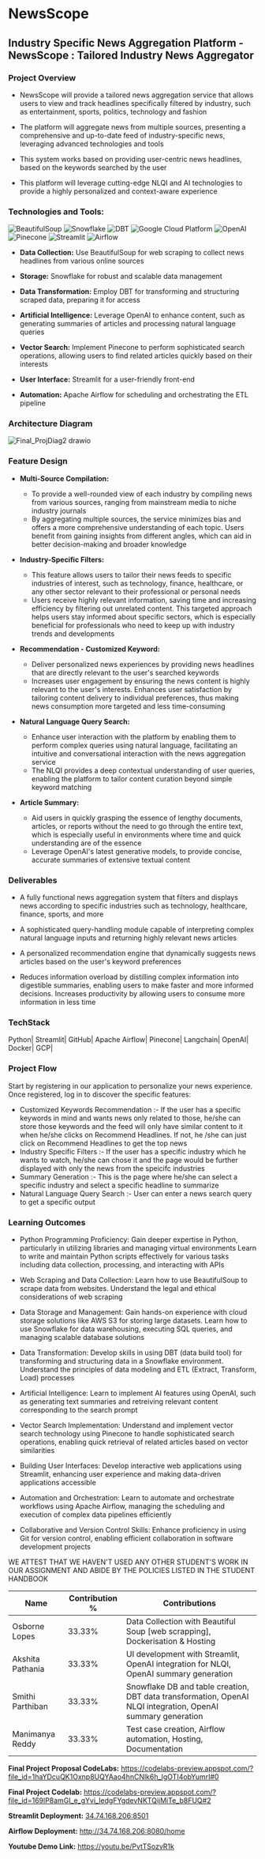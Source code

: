 # NewsScope


## **Industry Specific News Aggregation Platform** - **NewsScope** : Tailored Industry News Aggregator


### **Project Overview** 

* NewsScope will provide a tailored news aggregation service that allows users to view and track headlines specifically filtered by industry, such as entertainment, sports, politics, technology and fashion

* The platform will aggregate news from multiple sources, presenting a comprehensive and up-to-date feed of industry-specific news, leveraging advanced technologies and tools

* This system works based on providing user-centric news headlines, based on the keywords searched by the user

* This platform will leverage cutting-edge NLQI and AI technologies to provide a highly personalized and context-aware experience

### **Technologies and Tools:**

![BeautifulSoup](https://img.shields.io/badge/BeautifulSoup-3776AB?style=for-the-badge&logo=python&logoColor=white)
![Snowflake](https://img.shields.io/badge/Snowflake-29B5E8?style=for-the-badge&logo=snowflake&logoColor=white)
![DBT](https://img.shields.io/badge/DBT-FF694B?style=for-the-badge&logo=dbt&logoColor=white)
![Google Cloud Platform](https://img.shields.io/badge/Google_Cloud-4285F4?style=for-the-badge&logo=googlecloud&logoColor=white)
![OpenAI](https://img.shields.io/badge/OpenAI-412991?style=for-the-badge&logo=openai&logoColor=white)
![Pinecone](https://img.shields.io/badge/Pinecone-13AA52?style=for-the-badge&logo=pinecone&logoColor=white)
![Streamlit](https://img.shields.io/badge/Streamlit-FF4B4B?style=for-the-badge&logo=streamlit&logoColor=white)
![Airflow](https://img.shields.io/badge/Airflow-017CEE?style=for-the-badge&logo=apacheairflow&logoColor=white)


* **Data Collection:** Use BeautifulSoup for web scraping to collect news headlines from various online sources

* **Storage:** Snowflake for robust and scalable data management

* **Data Transformation:** Employ DBT for transforming and structuring scraped data, preparing it for access

* **Artificial Intelligence:** Leverage OpenAI to enhance content, such as generating summaries of articles and processing natural language queries

* **Vector Search:** Implement Pinecone to perform sophisticated search operations, allowing users to find related articles quickly based on their interests

* **User Interface:** Streamlit for a user-friendly front-end

* **Automation:** Apache Airflow for scheduling and orchestrating the ETL pipeline


### **Architecture Diagram**


![Final_ProjDiag2 drawio](https://github.com/BigDataIA-Spring2024-Sec1-Team6/FinalProj_Team6/assets/114605149/12287ef4-5dd3-4eb6-b5c9-9050b359a6bc)




### **Feature Design**

* **Multi-Source Compilation:**

  * To provide a well-rounded view of each industry by compiling news from various sources, ranging from mainstream media to niche industry journals
  * By aggregating multiple sources, the service minimizes bias and offers a more comprehensive understanding of each topic. Users benefit from gaining insights from different angles, which can aid in better decision-making and broader knowledge

* **Industry-Specific Filters:**

  * This feature allows users to tailor their news feeds to specific industries of interest, such as technology, finance, healthcare, or any other sector relevant to their professional or personal needs
  * Users receive highly relevant information, saving time and increasing efficiency by filtering out unrelated content. This targeted approach helps users stay informed about specific sectors, which is especially beneficial for professionals who need to keep up with industry trends and developments


* **Recommendation - Customized Keyword:**

  * Deliver personalized news experiences by providing news headlines that are directly relevant to the user's searched keywords
  * Increases user engagement by ensuring the news content is highly relevant to the user's interests. Enhances user satisfaction by tailoring content delivery to individual preferences, thus making news consumption more targeted and less time-consuming

* **Natural Language Query Search:**

  * Enhance user interaction with the platform by enabling them to perform complex queries using natural language, facilitating an intuitive and conversational interaction with the news aggregation service
  * The NLQI provides a deep contextual understanding of user queries, enabling the platform to tailor content curation beyond simple keyword matching

* **Article Summary:**

  * Aid users in quickly grasping the essence of lengthy documents, articles, or reports without the need to go through the entire text, which is especially useful in environments where time and quick understanding are of the essence
  * Leverage OpenAI's latest generative models, to provide concise, accurate summaries of extensive textual content



### **Deliverables**

* A fully functional news aggregation system that filters and displays news according to specific industries such as technology, healthcare, finance, sports, and more

* A sophisticated query-handling module capable of interpreting complex natural language inputs and returning highly relevant news articles

* A personalized recommendation engine that dynamically suggests news articles based on the user's keyword preferences

* Reduces information overload by distilling complex information into digestible summaries, enabling users to make faster and more informed decisions. Increases productivity by allowing users to consume more information in less time

### **TechStack**
Python| Streamlit| GitHub| Apache Airflow| Pinecone| Langchain| OpenAI| Docker| GCP|


### **Project Flow**

 Start by registering in our application to personalize your news experience. Once registered, log in to discover the specific features:
 
* Customized Keywords Recommendation :- If the user has a specific keywords in mind and wants news only related to those, he/she can store those keywords and the feed will only have similar content to it when he/she clicks on Recommend Headlines. If not, he /she can just click on Recommend Headlines to get the top news
* Industry Specific Filters :- If the user has a specific industry which he wants to watch, he/she can chose it and the page would be further displayed with only the news from the speicifc industries
* Summary Generation :- This is the page where he/she can select a specific industry and select a specific headline to summarize
* Natural Language Query Search :- User can enter a news search query to get a specific output

### **Learning Outcomes**

* Python Programming Proficiency: Gain deeper expertise in Python, particularly in utilizing libraries and managing virtual environments
Learn to write and maintain Python scripts effectively for various tasks including data collection, processing, and interacting with APIs

* Web Scraping and Data Collection: Learn how to use BeautifulSoup to scrape data from websites. Understand the legal and ethical considerations of web scraping

* Data Storage and Management: Gain hands-on experience with cloud storage solutions like AWS S3 for storing large datasets. Learn how to use Snowflake for data warehousing, executing SQL queries, and managing scalable database solutions

* Data Transformation: Develop skills in using DBT (data build tool) for transforming and structuring data in a Snowflake environment. Understand the principles of data modeling and ETL (Extract, Transform, Load) processes

* Artificial Intelligence: Learn to implement AI features using OpenAI, such as generating text summaries and retreiving relevant content corresponding to the search prompt

* Vector Search Implementation: Understand and implement vector search technology using Pinecone to handle sophisticated search operations, enabling quick retrieval of related articles based on vector similarities

* Building User Interfaces: Develop interactive web applications using Streamlit, enhancing user experience and making data-driven applications accessible

* Automation and Orchestration: Learn to automate and orchestrate workflows using Apache Airflow, managing the scheduling and execution of complex data pipelines efficiently

* Collaborative and Version Control Skills: Enhance proficiency in using Git for version control, enabling efficient collaboration in software development projects
  


WE ATTEST THAT WE HAVEN'T USED ANY OTHER STUDENT'S WORK IN OUR ASSIGNMENT AND ABIDE BY THE POLICIES LISTED IN THE STUDENT HANDBOOK

| Name               | Contribution %   | Contributions                                                                          |
|--------------------|------------------|----------------------------------------------------------------------------------------|
| Osborne Lopes      |     33.33%       | Data Collection with Beautiful Soup [web scrapping], Dockerisation & Hosting           |
| Akshita Pathania   |     33.33%       | UI development with Streamlit, OpenAI integration for NLQI, OpenAI summary generation  |
| Smithi Parthiban   |     33.33%       | Snowflake DB and table creation, DBT data transformation, OpenAI NLQI integration, OpenAI summary generation |
| Manimanya Reddy    |     33.33%       | Test case creation, Airflow automation, Hosting, Documentation                         |
 



**Final Project Proposal CodeLabs:** https://codelabs-preview.appspot.com/?file_id=1haYDcuQK1Oxnp8UQYAao4hnCNlk6h_lgOTI4obYumrI#0

**Final Project Codelab:** https://codelabs-preview.appspot.com/?file_id=169lP8amGI_e_gYvi_ledgFYgdevNKTQijMiTe_b8FUQ#2

**Streamlit Deployment:** [34.74.168.206:8501](http://34.139.93.177:8501/)

**Airflow Deployment:** http://34.74.168.206:8080/home

**Youtube Demo Link:** https://youtu.be/PvtTSozvR1k



